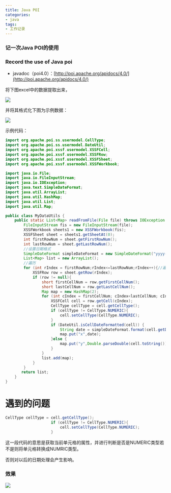 ```yaml
---
title: Java POI
categories:
- java
tags:
- 工作记录
---
```


### 记一次Java POI的使用

### Record the use of Java poi

- javadoc（poi4.0）：[http://poi.apache.org/apidocs/4.0/](http://poi.apache.org/apidocs/4.0/)

将下图excel中的数据提取出来，

![](https://cdn.jsdelivr.net/gh/lbwdada/Mybolg_img/image-20210610140933156.png)

并将其格式化下图为示例数据：

![](https://cdn.jsdelivr.net/gh/lbwdada/Mybolg_img/image-20210610141146696.png)

示例代码：

```java
import org.apache.poi.ss.usermodel.CellType;
import org.apache.poi.ss.usermodel.DateUtil;
import org.apache.poi.xssf.usermodel.XSSFCell;
import org.apache.poi.xssf.usermodel.XSSFRow;
import org.apache.poi.xssf.usermodel.XSSFSheet;
import org.apache.poi.xssf.usermodel.XSSFWorkbook;

import java.io.File;
import java.io.FileInputStream;
import java.io.IOException;
import java.text.SimpleDateFormat;
import java.util.ArrayList;
import java.util.HashMap;
import java.util.List;
import java.util.Map;

public class MyDataUtils {
    public static List<Map> readFromFile(File file) throws IOException {
        FileInputStream fis = new FileInputStream(file);
        XSSFWorkbook sheets1 = new XSSFWorkbook(fis);
        XSSFSheet sheet = sheets1.getSheetAt(0);
        int firstRowNum = sheet.getFirstRowNum();
        int lastRowNum = sheet.getLastRowNum();
        //设置日期格式
        SimpleDateFormat simpleDateFormat = new SimpleDateFormat("yyyy-MM-dd HH:mm:ss");
        List<Map> list = new ArrayList();
        //遍历
        for (int rIndex = firstRowNum;rIndex<=lastRowNum;rIndex++){//遍历行
            XSSFRow row = sheet.getRow(rIndex);
            if (row != null){
                short firstCellNum = row.getFirstCellNum();
                short lastCellNum = row.getLastCellNum();
                Map map = new HashMap(2);
                for (int cIndex = firstCellNum; cIndex<lastCellNum; cIndex++){//遍历单元格
                    XSSFCell cell = row.getCell(cIndex);
                    CellType cellType = cell.getCellType();
                    if (cellType != CellType.NUMERIC){
                        cell.setCellType(CellType.NUMERIC);
                    }
                    if (DateUtil.isCellDateFormatted(cell)) {
                        String date = simpleDateFormat.format(cell.getDateCellValue());
                        map.put("x",date);
                    }else {
                        map.put("y",Double.parseDouble(cell.toString()));
                    }
                }
                list.add(map);
            }
        }
       return list;
    }
}
```

# 遇到的问题

```java
CellType cellType = cell.getCellType();
                    if (cellType != CellType.NUMERIC){
                        cell.setCellType(CellType.NUMERIC);
                    }
```

这一段代码的意思是获取当前单元格的属性，并进行判断是否是NUMERIC类型若不是则将单元格转换成NUMRIC类型。

否则对以后的日期处理会产生影响。



### 效果

![](https://cdn.jsdelivr.net/gh/lbwdada/Mybolg_img/20210701172034.png)
